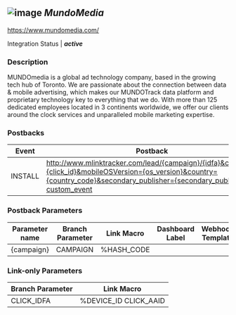 ## ![image](https://cdn.branch.io/branch-assets/ad-partner-manager/0000014b-6f75-2b16-6984-3be17d5c7b30-1500341129317.png)	***MundoMedia***
https://www.mundomedia.com/

Integration Status |  ***active***

###  Description
MUNDOmedia is a global ad technology company, based in the growing tech hub of Toronto. We are passionate about the connection between data & mobile advertising, which makes our MUNDOTrack data platform and proprietary technology key to everything that we do. With more than 125 dedicated employees located in 3 continents worldwide, we offer our clients around the clock services and unparalleled mobile marketing expertise.

### Postbacks
Event | Postback
--- | ---
INSTALL | http://www.mlinktracker.com/lead/{campaign}/{idfa}&cookieid={click_id}&mobileOSVersion={os_version}&country={country_code}&secondary_publisher={secondary_publisher} custom_event | http://www.mlinktracker.com/lead/{eventhash}/{idfa}_{click_id}&pid={publisher}&pietHash={campaign}&pietCookie={click_id}&mobileOSVersion={os_version}&country={country_code}&secondary_publisher={secondary_publisher}

### Postback Parameters
Parameter name | Branch Parameter | Link Macro | Dashboard Label | Webhook Template | Required | Description
--- | --- | --- | --- | --- | --- | --- 
{campaign} | CAMPAIGN | %HASH_CODE |  |  | false |  {idfa} | OS_DEVICE_ID |  |  |  | false |  {click_id} | CLICK_ID | %COOKIEID |  |  | false |  {os_version} | OS_VERSION |  |  |  | false |  {country_code} | COUNTRY |  |  |  | false |  {secondary_publisher} | PLACEMENT | %PLACEMENT |  | null | false | null {eventhash} | CUSTOM_LINK_MACRO | {eventhash} |  |  | false |  {publisher} | SECONDARY_PUBLISHER | %ADD_CODE |  | null | false | null

### Link-only Parameters
Branch Parameter | Link Macro
--- | ---
CLICK_IDFA | %DEVICE_ID CLICK_AAID | %DEVICE_ID



